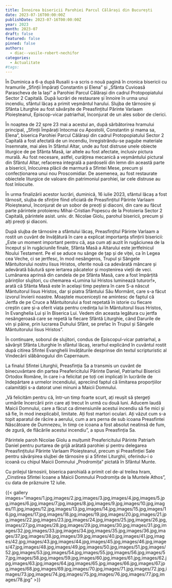 ```yaml
---
title: Înnoirea bisericii Parohiei Parcul Călărași din București
date: 2023-07-16T00:00:00Z
publishDate: 2023-07-16T00:00:00Z
year: 2023
month: 2023-07
draft: false
featured: false
pinned: false
authors:
  - diac--vasile-robert-nechifor
categories:
  - Actualitate
#tags:
---
```

În Duminica a 6-a după Rusalii s-a scris o nouă pagină în cronica bisericii cu hramurile „Sfinții Împărați Constantin și Elena” și „Sfânta Cuvioasă Parascheva de la Iași” a Parohiei Parcul Călărași din cadrul Protopopiatului Sector 2 Capitală. După lucrări de restaurare și înnoire în urma unui incendiu, sfântul lăcaș a primit veșmântul harului. Slujba de târnosire și Sfânta Liturghie au fost săvârșite de Preasfințitul Părinte Varlaam Ploieșteanul, Episcop-vicar patriarhal, înconjurat de un ales sobor de clerici.

În noaptea de 22 spre 23 mai a acestui an, după sărbătorirea hramului principal, „Sfinții Împărați întocmai cu Apostolii, Constantin și mama sa, Elena”, biserica Parohiei Parcul Călărași din cadrul Protopopiatului Sector 2 Capitală a fost afectată de un incendiu, înregistrându-se pagube materiale însemnate, mai ales în Sfântul Altar, unde au fost distruse unele obiecte liturgice de pe Sfânta Masă, iar altele au fost afectate, inclusiv pictura murală. Au fost necesare, astfel, curățirea mecanică a veșmântului pictural din Sfântul Altar, refacerea integrală a pardoselii din lemn din această parte a bisericii, înlocuirea plăcii de marmură a Sfintei Mese, precum și confecționarea unui nou Proscomidiar. De asemenea, au fost restaurate obiectele liturgice de valoare din patrimoniul parohiei, iar cele distruse au fost înlocuite.

În urma finalizării acestor lucrări, duminică, 16 iulie 2023, sfântul lăcaș a fost târnosit, slujba de sfințire fiind oficiată de Preasfințitul Părinte Varlaam Ploieșteanul, înconjurat de un sobor de preoți și diaconi, din care au făcut parte părintele protoiereu Mihai-Cristian Popescu de la Protoieria Sector 2 Capitală, părintele asist. univ. dr. Nicolae Giolu, parohul bisericii, precum și alți preoți și diaconi.

După slujba de târnosire a sfântului lăcaș, Preasfințitul Părinte Varlaam a rostit un cuvânt de învățătură în care a explicat importanța sfințirii bisericii: „Este un moment important pentru că, așa cum ați auzit în rugăciunea de la început și în rugăciunile finale, Sfânta Masă a Altarului este jertfelnicul Noului Testament. Pe el se aduce nu sânge de țap și de viței, ca în Legea cea Veche, ci se jertfesc, în mod nesângeros, Trupul și Sângele Mântuitorului nostru Iisus Hristos, oferite nouă ca adevărată mâncare și adevărată băutură spre iertarea păcatelor și moștenirea vieții de veci. Lumânarea aprinsă din candela de pe Sfânta Masă, care a fost împărțită părinților slujitori, cu chemarea «Lumina lui Hristos luminează tuturor!», arată că Sfânta Masă este în același timp peștera în care S-a născut Mântuitorul Iisus Hristos, dar și piatra Sfântului Său Mormânt, care s-a făcut izvorul învierii noastre. Moaștele mucenicești ne amintesc de faptul că Jertfa de pe Cruce a Mântuitorului a fost repetată în istorie cu fiecare creștin care și-a oferit viața pentru credința lui în Mântuitorul Iisus Hristos, în Evanghelia Lui și în Biserica Lui. Vedem din aceasta legătura cu jertfa nesângeroasă care se repetă la fiecare Sfântă Liturghie, când Darurile de vin și pâine, prin lucrarea Duhului Sfânt, se prefac în Trupul și Sângele Mântuitorului Iisus Hristos”.

În continuare, soborul de slujitori, condus de Episcopul-vicar patriarhal, a săvârșit Sfânta Liturghie în sfântul lăcaș, ierarhul explicând în cuvântul rostit după citirea Sfintei Evanghelii învățăturile desprinse din textul scripturistic al Vindecării slăbănogului din Capernaum.

La finalul Sfintei Liturghii, Preasfinția Sa a transmis un cuvânt de binecuvântare din partea Preafericitului Părinte Daniel, Patriarhul Bisericii Ortodox Române, în care i-a felicitat pe toți cei implicați în lucrările de îndepărtare a urmelor incendiului, apreciind faptul că limitarea proporțiilor calamității s-a datorat unei minuni a Maicii Domnului.

„Vă felicităm pentru că, într-un timp foarte scurt, ați reușit să ștergeți urmările încercării prin care ați trecut în urmă cu două luni. Aducem laudă Maicii Domnului, care a făcut ca dimensiunile acestui incendiu să fie mici și să fie, în mod inexplicabil, limitate. Ați fost martori oculari. Ați văzut cum s-a topit aparatul de răcire a aerului, cum a ars perna de sub icoana Preasfintei Născătoare de Dumnezeu, în timp ce icoana a fost absolut neatinsă de fum, de zgură, de flăcările acestui incendiu”, a spus Preasfinția Sa.

Părintele paroh Nicolae Giolu a mulțumit Preafericitului Părinte Patriarh Daniel pentru purtarea de grijă arătată parohiei și pentru delegarea Preasfințitului Părinte Varlaam Ploieșteanul, precum și Preasfinției Sale pentru săvârșirea slujbei de târnosire și a Sfintei Liturghii, oferindu-i o icoană cu chipul Maicii Domnului „Prodromița” pictată în Sfântul Munte.

Cu prilejul târnosirii, biserica parohială a primit cel de-al treilea hram, „Cinstirea Sfintei Icoane a Maicii Domnului Prodromița de la Muntele Athos”, cu data de prăznuire 12 iulie.

{{< gallery images="images/1.jpg,images/2.jpg,images/3.jpg,images/4.jpg,images/5.jpg,images/6.jpg,images/7.jpg,images/8.jpg,images/9.jpg,images/10.jpg,images/11.jpg,images/12.jpg,images/13.jpg,images/14.jpg,images/15.jpg,images/16.jpg,images/17.jpg,images/18.jpg,images/19.jpg,images/20.jpg,images/21.jpg,images/22.jpg,images/23.jpg,images/24.jpg,images/25.jpg,images/26.jpg,images/27.jpg,images/28.jpg,images/29.jpg,images/30.jpg,images/31.jpg,images/32.jpg,images/33.jpg,images/34.jpg,images/35.jpg,images/36.jpg,images/37.jpg,images/38.jpg,images/39.jpg,images/40.jpg,images/41.jpg,images/42.jpg,images/43.jpg,images/44.jpg,images/45.jpg,images/46.jpg,images/47.jpg,images/48.jpg,images/49.jpg,images/50.jpg,images/51.jpg,images/52.jpg,images/53.jpg,images/54.jpg,images/55.jpg,images/56.jpg,images/57.jpg,images/58.jpg,images/59.jpg,images/60.jpg,images/61.jpg,images/62.jpg,images/63.jpg,images/64.jpg,images/65.jpg,images/66.jpg,images/67.jpg,images/68.jpg,images/69.jpg,images/70.jpg,images/71.jpg,images/72.jpg,images/73.jpg,images/74.jpg,images/75.jpg,images/76.jpg,images/77.jpg,images/78.jpg" >}}